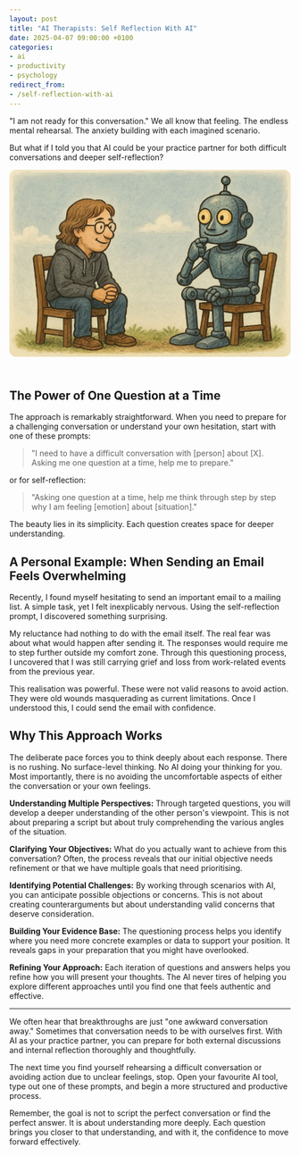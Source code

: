 ```yaml
---
layout: post
title: "AI Therapists: Self Reflection With AI"
date: 2025-04-07 09:00:00 +0100
categories:
- ai
- productivity
- psychology
redirect_from:
- /self-reflection-with-ai
---
```


"I am not ready for this conversation." We all know that feeling. The endless mental rehearsal. The anxiety building with each imagined scenario.

But what if I told you that AI could be your practice partner for both difficult conversations and deeper self-reflection?

<a href="/self-reflection-with-ai"><img src="/assets/img/ai-therapist.jpeg" alt="AI as a therapeutic practice partner" style='border-radius: 12px; margin:0 0 24px 0'/></a>

<!--more-->

## The Power of One Question at a Time

The approach is remarkably straightforward. When you need to prepare for a challenging conversation or understand your own hesitation, start with one of these prompts:

> "I need to have a difficult conversation with [person] about [X]. Asking me one question at a time, help me to prepare."

or for self-reflection:

> "Asking one question at a time, help me think through step by step why I am feeling [emotion] about [situation]."

The beauty lies in its simplicity. Each question creates space for deeper understanding.

## A Personal Example: When Sending an Email Feels Overwhelming

Recently, I found myself hesitating to send an important email to a mailing list. A simple task, yet I felt inexplicably nervous. Using the self-reflection prompt, I discovered something surprising.

My reluctance had nothing to do with the email itself. The real fear was about what would happen after sending it. The responses would require me to step further outside my comfort zone. Through this questioning process, I uncovered that I was still carrying grief and loss from work-related events from the previous year.

This realisation was powerful. These were not valid reasons to avoid action. They were old wounds masquerading as current limitations. Once I understood this, I could send the email with confidence.

## Why This Approach Works

The deliberate pace forces you to think deeply about each response. There is no rushing. No surface-level thinking. No AI doing your thinking for you. Most importantly, there is no avoiding the uncomfortable aspects of either the conversation or your own feelings.

**Understanding Multiple Perspectives:** Through targeted questions, you will develop a deeper understanding of the other person's viewpoint. This is not about preparing a script but about truly comprehending the various angles of the situation.

**Clarifying Your Objectives:** What do you actually want to achieve from this conversation? Often, the process reveals that our initial objective needs refinement or that we have multiple goals that need prioritising.

**Identifying Potential Challenges:** By working through scenarios with AI, you can anticipate possible objections or concerns. This is not about creating counterarguments but about understanding valid concerns that deserve consideration.

**Building Your Evidence Base:** The questioning process helps you identify where you need more concrete examples or data to support your position. It reveals gaps in your preparation that you might have overlooked.

**Refining Your Approach:** Each iteration of questions and answers helps you refine how you will present your thoughts. The AI never tires of helping you explore different approaches until you find one that feels authentic and effective.

----

We often hear that breakthroughs are just "one awkward conversation away." Sometimes that conversation needs to be with ourselves first. With AI as your practice partner, you can prepare for both external discussions and internal reflection thoroughly and thoughtfully.

The next time you find yourself rehearsing a difficult conversation or avoiding action due to unclear feelings, stop. Open your favourite AI tool, type out one of these prompts, and begin a more structured and productive process.

Remember, the goal is not to script the perfect conversation or find the perfect answer. It is about understanding more deeply. Each question brings you closer to that understanding, and with it, the confidence to move forward effectively. 